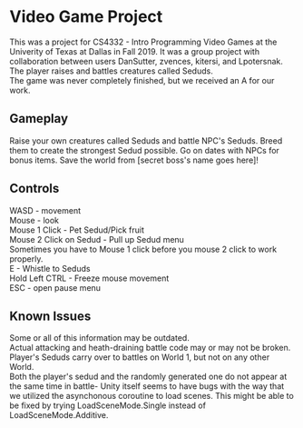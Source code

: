 # Video Game Project
This was a project for CS4332 - Intro Programming Video Games at the Univerity of Texas at Dallas in Fall 2019. It was a group project with collaboration between users DanSutter, zvences, kitersi, and Lpotersnak. The player raises and battles creatures called Seduds.  
The game was never completely finished, but we received an A for our work.  

## Gameplay
Raise your own creatures called Seduds and battle NPC's Seduds. Breed them to create the strongest Sedud possible. Go on dates with NPCs for bonus items. Save the world from [secret boss's name goes here]!  


## Controls
WASD - movement  
Mouse - look  
Mouse 1 Click - Pet Sedud/Pick fruit  
Mouse 2 Click on Sedud - Pull up Sedud menu  
	Sometimes you have to Mouse 1 click before you mouse 2 click to work properly.  
E - Whistle to Seduds  
Hold Left CTRL - Freeze mouse movement  
ESC - open pause menu  

## Known Issues
Some or all of this information may be outdated.  
Actual attacking and heath-draining battle code may or may not be broken.  
Player's Seduds carry over to battles on World 1, but not on any other World.  
Both the player's sedud and the randomly generated one do not appear at the same time in battle- Unity itself seems to have bugs with the way that we utilized the asynchonous coroutine to load scenes. This might be able to be fixed by trying LoadSceneMode.Single instead of LoadSceneMode.Additive.  